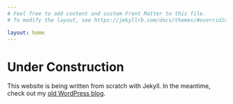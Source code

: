 ```yaml
---
# Feel free to add content and custom Front Matter to this file.
# To modify the layout, see https://jekyllrb.com/docs/themes/#overriding-theme-defaults

layout: home
---
```


# Under Construction

This website is being written from scratch with Jekyll. In the meantime, check out my [old WordPress blog](https://ericafterericplus.wordpress.com/).
